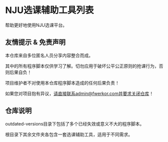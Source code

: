 # NJU选课辅助工具列表

帮助更好地使用NJU选课平台。

## 友情提示 & 免责声明

本仓库来自多位匿名人员分享内容整合而成。

其中的所有程序脚本仅供学习了解。切勿应用于破坏公平公正原则的抢课行为，否则后果自负！

项目维护者不对使用本仓库程序脚本造成的任何后果负责！

如果您对项目抱有异议，请直接联系admin@fwerkor.com并要求关闭仓库！

## 仓库说明

outdated-versions目录下包括了多个已经失效或意义不大的程序脚本。

根目录下其余文件夹各包含一套选课辅助工具，适用于不同需求。
